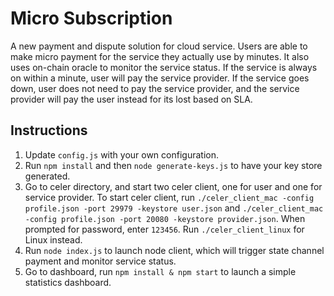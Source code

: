 # Micro Subscription

A new payment and dispute solution for cloud service. Users are able to make micro payment for the service they actually use by minutes. It also uses on-chain oracle to monitor the service status. If the service is always on within a minute, user will pay the service provider. If the service goes down, user does not need to pay the service provider, and the service provider will pay the user instead for its lost based on SLA.

## Instructions

1. Update `config.js` with your own configuration.
2. Run `npm install` and then `node generate-keys.js` to have your key store generated.
3. Go to celer directory, and start two celer client, one for user and one for service provider. To start celer client, run `./celer_client_mac -config profile.json -port 29979 -keystore user.json` and `./celer_client_mac -config profile.json -port 20080 -keystore provider.json`. When prompted for password, enter `123456`. Run `./celer_client_linux` for Linux instead.
4. Run `node index.js` to launch node client, which will trigger state channel payment and monitor service status.
5. Go to dashboard, run `npm install & npm start` to launch a simple statistics dashboard.

